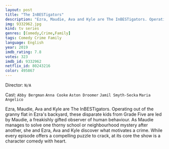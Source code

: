 ```yaml
---
layout: post
title: "The InBESTigators"
description: "Ezra, Maudie, Ava and Kyle are The InBESTigators. Operating out of the granny flat in Ezra's backyard, these disparate kids from Grade Five are led by Maudie, a freakishly gifted observer of human behaviour. As Maudie manages to solve one thorny school or neighbourhood mystery after another, she and Ezra, Ava and Kyle discover what motivates a crime. While every episode offers a compelling puzzle to crack, at its core the show is a character comedy with heart..."
img: 9332962.jpg
kind: tv series
genres: [Comedy,Crime,Family]
tags: Comedy Crime Family 
language: English
year: 2019
imdb_rating: 7.8
votes: 323
imdb_id: 9332962
netflix_id: 80243216
color: 495867
---
```

Director: `N/A`  

Cast: `Abby Bergman` `Anna Cooke` `Aston Droomer` `Jamil Smyth-Secka` `Maria Angelico` 

Ezra, Maudie, Ava and Kyle are The InBESTigators. Operating out of the granny flat in Ezra's backyard, these disparate kids from Grade Five are led by Maudie, a freakishly gifted observer of human behaviour. As Maudie manages to solve one thorny school or neighbourhood mystery after another, she and Ezra, Ava and Kyle discover what motivates a crime. While every episode offers a compelling puzzle to crack, at its core the show is a character comedy with heart.
